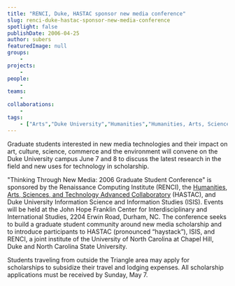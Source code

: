 ```yaml
---
title: "RENCI, Duke, HASTAC sponsor new media conference"
slug: renci-duke-hastac-sponsor-new-media-conference
spotlight: false
publishDate: 2006-04-25
author: subers
featuredImage: null
groups:
    - 
projects:
    - 
people:
    - 
teams: 
    - 
collaborations:
    - 
tags:
    - ["Arts","Duke University","Humanities","Humanities, Arts, Science and Technology Advanced Collaboratory (HASTAC)","New Media"]
---
```

Graduate students interested in new media technologies and their impact on art, culture, science, commerce and the environment will convene on the Duke University campus June 7 and 8 to discuss the latest research in the field and new uses for technology in scholarship. <!--more-->

"Thinking Through New Media: 2006 Graduate Student Conference" is sponsored by the Renaissance Computing Institute (RENCI), the <a href="http://hastac.org/" target="_blank" rel="noopener">Humanities, Arts, Sciences, and Technology Advanced Collaboratory</a> (HASTAC), and Duke University Information Science and Information Studies (ISIS). Events will be held at the John Hope Franklin Center for Interdisciplinary and International Studies, 2204 Erwin Road, Durham, NC. The conference seeks to build a graduate student community around new media scholarship and to introduce participants to HASTAC (pronounced “haystack”), ISIS, and RENCI, a joint institute of the University of North Carolina at Chapel Hill, Duke and North Carolina State University.

Students traveling from outside the Triangle area may apply for scholarships to subsidize their travel and lodging expenses. All scholarship applications must be received by Sunday, May 7.
